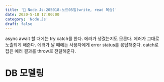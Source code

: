 ```yaml
---
title: '🌈 Node.Js-205018-노드05일(write, read 복습)'
date: 2020-5-18 17:00:00
category: 'Node.Js'
draft: false
---
```


async await 할 때에는 try catch를 한다. 에러가 생겼는지도 모른다. 에러가 그대로 노출되게 해준다. 에러가 날 때에는 사용자에게 error status를 응답해준다. catch로 잡은 에러 결과를 throw로 전달해준다. 



# DB 모델링

